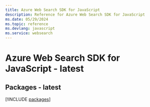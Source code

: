 ```yaml
---
title: Azure Web Search SDK for JavaScript
description: Reference for Azure Web Search SDK for JavaScript
ms.date: 05/29/2024
ms.topic: reference
ms.devlang: javascript
ms.service: websearch
---
```

# Azure Web Search SDK for JavaScript - latest
## Packages - latest
[!INCLUDE [packages](web-search-index.md)]